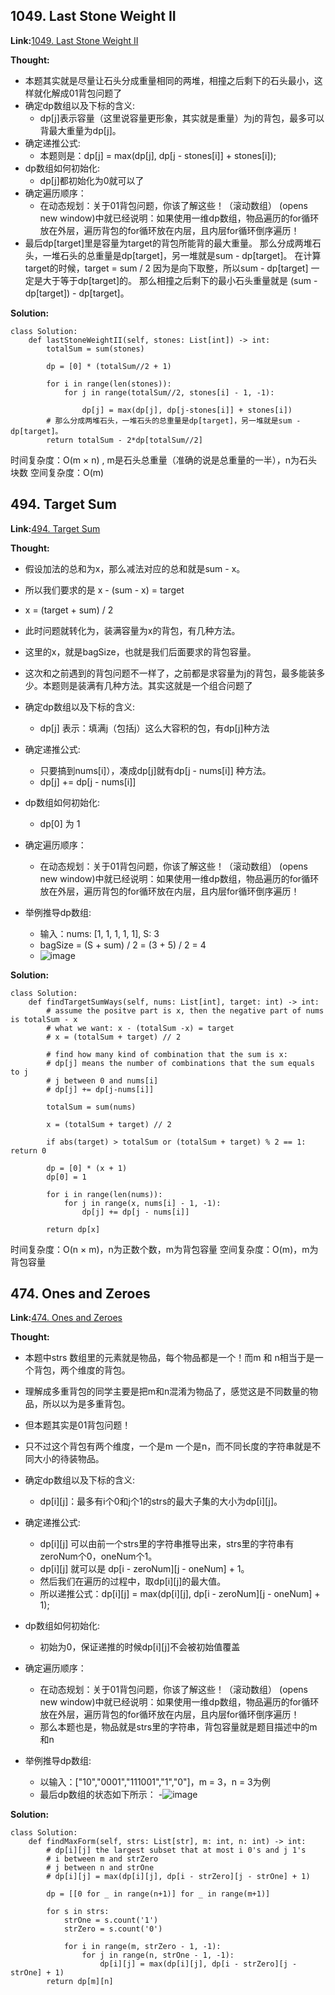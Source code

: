 ## 1049. Last Stone Weight II ##

**Link:**[1049. Last Stone Weight II](https://leetcode.com/problems/last-stone-weight-ii/description/)

**Thought:**
  - 本题其实就是尽量让石头分成重量相同的两堆，相撞之后剩下的石头最小，这样就化解成01背包问题了
  - 确定dp数组以及下标的含义:
    - dp[j]表示容量（这里说容量更形象，其实就是重量）为j的背包，最多可以背最大重量为dp[j]。
  - 确定递推公式:
    - 本题则是：dp[j] = max(dp[j], dp[j - stones[i]] + stones[i]);
  - dp数组如何初始化:
    - dp[j]都初始化为0就可以了
  - 确定遍历顺序：
    - 在动态规划：关于01背包问题，你该了解这些！（滚动数组） (opens new window)中就已经说明：如果使用一维dp数组，物品遍历的for循环放在外层，遍历背包的for循环放在内层，且内层for循环倒序遍历！
  - 最后dp[target]里是容量为target的背包所能背的最大重量。
    那么分成两堆石头，一堆石头的总重量是dp[target]，另一堆就是sum - dp[target]。
    在计算target的时候，target = sum / 2 因为是向下取整，所以sum - dp[target] 一定是大于等于dp[target]的。
    那么相撞之后剩下的最小石头重量就是 (sum - dp[target]) - dp[target]。
    
**Solution:**
```
class Solution:
    def lastStoneWeightII(self, stones: List[int]) -> int:
        totalSum = sum(stones)

        dp = [0] * (totalSum//2 + 1)

        for i in range(len(stones)):
            for j in range(totalSum//2, stones[i] - 1, -1):

                dp[j] = max(dp[j], dp[j-stones[i]] + stones[i])
        # 那么分成两堆石头，一堆石头的总重量是dp[target]，另一堆就是sum - dp[target]。
        return totalSum - 2*dp[totalSum//2]
```
时间复杂度：O(m × n) , m是石头总重量（准确的说是总重量的一半），n为石头块数
空间复杂度：O(m)

## 494. Target Sum ##

**Link:**[494. Target Sum](https://leetcode.com/problems/target-sum/description/)

**Thought:**
  - 假设加法的总和为x，那么减法对应的总和就是sum - x。
  - 所以我们要求的是 x - (sum - x) = target 
  - x = (target + sum) / 2
  - 此时问题就转化为，装满容量为x的背包，有几种方法。
  - 这里的x，就是bagSize，也就是我们后面要求的背包容量。
  - 这次和之前遇到的背包问题不一样了，之前都是求容量为j的背包，最多能装多少。本题则是装满有几种方法。其实这就是一个组合问题了
  
  - 确定dp数组以及下标的含义:
    - dp[j] 表示：填满j（包括j）这么大容积的包，有dp[j]种方法
  - 确定递推公式:
    - 只要搞到nums[i]），凑成dp[j]就有dp[j - nums[i]] 种方法。
    - dp[j] += dp[j - nums[i]]
  - dp数组如何初始化:
    -  dp[0] 为 1
  - 确定遍历顺序：
    - 在动态规划：关于01背包问题，你该了解这些！（滚动数组） (opens new window)中就已经说明：如果使用一维dp数组，物品遍历的for循环放在外层，遍历背包的for循环放在内层，且内层for循环倒序遍历！
  - 举例推导dp数组:
    - 输入：nums: [1, 1, 1, 1, 1], S: 3
    - bagSize = (S + sum) / 2 = (3 + 5) / 2 = 4
    - ![image](https://user-images.githubusercontent.com/69004164/213299716-97ed7136-6ceb-4f95-89d7-5b282e2b61f2.png)

**Solution:**
```
class Solution:
    def findTargetSumWays(self, nums: List[int], target: int) -> int:
        # assume the positve part is x, then the negative part of nums is totalSum - x
        # what we want: x - (totalSum -x) = target
        # x = (totalSum + target) // 2

        # find how many kind of combination that the sum is x:
        # dp[j] means the number of combinations that the sum equals to j
        # j between 0 and nums[i]
        # dp[j] += dp[j-nums[i]]

        totalSum = sum(nums)

        x = (totalSum + target) // 2

        if abs(target) > totalSum or (totalSum + target) % 2 == 1: return 0

        dp = [0] * (x + 1)
        dp[0] = 1

        for i in range(len(nums)):
            for j in range(x, nums[i] - 1, -1):
                dp[j] += dp[j - nums[i]]

        return dp[x]
```
时间复杂度：O(n × m)，n为正数个数，m为背包容量
空间复杂度：O(m)，m为背包容量

## 474. Ones and Zeroes ##

**Link:**[474. Ones and Zeroes](https://leetcode.com/problems/ones-and-zeroes/description/)

**Thought:**
  - 本题中strs 数组里的元素就是物品，每个物品都是一个！而m 和 n相当于是一个背包，两个维度的背包。
  - 理解成多重背包的同学主要是把m和n混淆为物品了，感觉这是不同数量的物品，所以以为是多重背包。
  - 但本题其实是01背包问题！
  - 只不过这个背包有两个维度，一个是m 一个是n，而不同长度的字符串就是不同大小的待装物品。
  
  - 确定dp数组以及下标的含义:
    - dp[i][j]：最多有i个0和j个1的strs的最大子集的大小为dp[i][j]。
  - 确定递推公式:
    - dp[i][j] 可以由前一个strs里的字符串推导出来，strs里的字符串有zeroNum个0，oneNum个1。
    - dp[i][j] 就可以是 dp[i - zeroNum][j - oneNum] + 1。
    - 然后我们在遍历的过程中，取dp[i][j]的最大值。
    - 所以递推公式：dp[i][j] = max(dp[i][j], dp[i - zeroNum][j - oneNum] + 1);
  - dp数组如何初始化:
    -  初始为0，保证递推的时候dp[i][j]不会被初始值覆盖
  - 确定遍历顺序：
    - 在动态规划：关于01背包问题，你该了解这些！（滚动数组） (opens new window)中就已经说明：如果使用一维dp数组，物品遍历的for循环放在外层，遍历背包的for循环放在内层，且内层for循环倒序遍历！
    - 那么本题也是，物品就是strs里的字符串，背包容量就是题目描述中的m和n
  - 举例推导dp数组:
    - 以输入：["10","0001","111001","1","0"]，m = 3，n = 3为例
    - 最后dp数组的状态如下所示：
    -![image](https://user-images.githubusercontent.com/69004164/213300500-5230b5ea-70bb-452b-a586-eca42b43a2c9.png)

**Solution:**
```
class Solution:
    def findMaxForm(self, strs: List[str], m: int, n: int) -> int:
        # dp[i][j] the largest subset that at most i 0's and j 1's
        # i between m and strZero
        # j between n and strOne
        # dp[i][j] = max(dp[i][j], dp[i - strZero][j - strOne] + 1)

        dp = [[0 for _ in range(n+1)] for _ in range(m+1)]

        for s in strs:
            strOne = s.count('1')
            strZero = s.count('0')
            
            for i in range(m, strZero - 1, -1):
                for j in range(n, strOne - 1, -1):
                    dp[i][j] = max(dp[i][j], dp[i - strZero][j - strOne] + 1)
        return dp[m][n]
```
